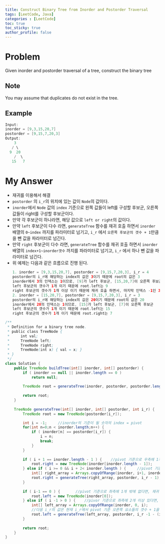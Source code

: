 ```yaml
---
title: Construct Binary Tree from Inorder and Postorder Traversal
tags: [LeetCode, Java]
categories : [LeetCode]
toc: true
toc_sticky: true
author_profile: false
---
```


# Problem

Given inorder and postorder traversal of a tree, construct the binary tree

## Note

You may assume that duplicates do not exist in the tree.

## Example

```swift
Input: 
inorder = [9,3,15,20,7]
postorder = [9,15,7,20,3]
Output: 
    3
   / \
  9  20
    /  \
   15   7
```

# My Answer

* 재귀를 이용해서 해결
* `postorder` 의 `i_r`의 위치에 있는 값이 `Node`의 값이다.        
* `inorder`에서 `Node` 값의 `index` 기준으로 왼쪽 값들이 left를 구성할 후보군, 오른쪽 값들이 right를 구성할 후보군이다.
* 만약 각 후보군이 하나라면, 해당 값으로 `left or right`의 값이다.
* 만약 `left` 후보군이 다수 라면, `generateTree` 함수를 재귀 호출 하면서 `inorder` 배열의 `0~index` 까지를 파라미터로 넘기고, `i_r` 에서 `오른쪽 후보군의 갯수 + 1`만큼을 뺀 값을 파라미터로 넘긴다.
* 만약 `right` 후보군이 다수 라면, `generateTree` 함수를 재귀 호출 하면서 `inorder` 배열의 `index+1~inorder갯수` 까지를 파라미터로 넘기고, `i_r` 에서 하나 뺀 값을 파라미터로 넘긴다.
* 위 예제는 다음과 같은 흐름으로 진행 된다.
    ```swift
    1. inorder = [9,3,15,20,7], postorder = [9,15,7,20,3], i_r = 4    
    postorder의 i_r에 해당하는 index의 값은 3이기 때문에 root의 값은 3
    inorder에서 3의 인덱스는 1이므로, [9]가 left 후보군, [15,20,7]이 오른쪽 후보군
    left 후보군의 갯수가 1개 이기 때문에 root.left는 9
    right 후보군의 갯수가 1개 이상 이기 때문에 재귀 호출 하면서, 마지막 인덱스 -1인 3을 넘김
    2. inorder = [15,20,7], postorder = [9,15,7,20,3], i_r = 3    
    postorder의 i_r에 해당하는 index의 값은 20이기 때문에 root의 값은 20
    inorder에서 20의 인덱스는 1이므로, [15]가 left 후보군, [7]이 오른쪽 후보군
    left 후보군의 갯수가 1개 이기 때문에 root.left는 15
    right 후보군의 갯수가 1개 이기 때문에 root.right는 7
    ```

```java
/**
 * Definition for a binary tree node.
 * public class TreeNode {
 *     int val;
 *     TreeNode left;
 *     TreeNode right;
 *     TreeNode(int x) { val = x; }
 * }
 */
class Solution {
    public TreeNode buildTree(int[] inorder, int[] postorder) {
        if ( inorder == null || inorder.length == 0 )
            return null;     
        
        TreeNode root = generateTree(inorder, postorder, postorder.length - 1);
        
        return root;
    }
    
    TreeNode generateTree(int[] inorder, int[] postorder, int i_r) {
        TreeNode root = new TreeNode(postorder[i_r]);    

        int i = -1;     //inorder의 기준이 될 숫자의 index = pivot        
        for(int n=0;n < inorder.length;n++) {
            if ( inorder[n] == postorder[i_r]) {
                i = n;
                break;
            }                
        }
        
        if ( i + 1 == inorder.length - 1 ) {    //pivot 기준으로 우측에 1개 밖에 없다면, 재귀 호출 필요 없이 바로 root.right
            root.right = new TreeNode(inorder[inorder.length - 1]);
        } else if ( i >= 0 && i + 2< inorder.length ) {     //pivot 기준으로 우측에 2개 이상 있다면, 재귀 호출
            int[] right_array = Arrays.copyOfRange(inorder, i+1, inorder.length);    
            root.right = generateTree(right_array, postorder, i_r - 1);
        }
        
        if ( i-1 == 0 ) {       //pivot 기준으로 좌측에 1개 밖에 없다면, 재귀 호출 필요 없이 바로 root.left
            root.left = new TreeNode(inorder[0]);
        } else if ( i -1 > 0 ) {    //pivor 기준으로 좌측에 2개 이상 있다면, 재귀 호출
            int[] left_array = Arrays.copyOfRange(inorder, 0, i); 
            //다음 i_r의 값은 현재 i_r에서 pivot 기준 오른쪽 요소들의 갯수 + 1을 뺀 값
            root.left = generateTree(left_array, postorder, i_r -1 - (inorder.length - i -1));
        } 
        
        return root;
    }
}
```

